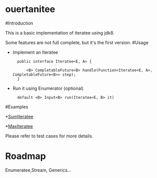 ouertanitee
===========
#Introduction

This is  a basic implementation of iteratee using jdk8. 

Some features are not full complete, but it's the first version.
#Usage

- Implement an Iteratee 


		public interface Iteratee<E, A> {

    		<B> CompletableFuture<B> handle(Function<Iteratee<E, A>, CompletableFuture<B>> step);
    	}	

- Run it using Enumerator (optional)
		
		default <B> Input<B> run(Iteratee<E, B> it) 


#Examples 

*[SumIteratee](https://github.com/ouertani/ouertanitee/blob/master/src/main/java/com/technozor/ouertanitee/samples/SumIteratee.java)

*[MaxIteratee](https://github.com/ouertani/ouertanitee/blob/master/src/main/java/com/technozor/ouertanitee/samples/MaxIteratee.java)

Please refer to test cases for more details.

# Roadmap

Enumeratee,Stream, Generics... 
